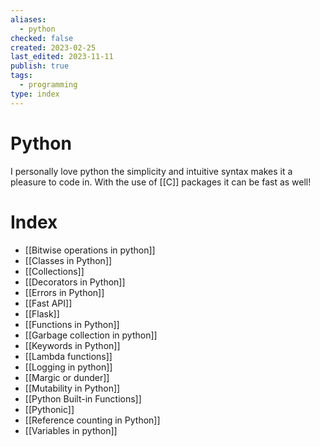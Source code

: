 ```yaml
---
aliases:
  - python
checked: false
created: 2023-02-25
last_edited: 2023-11-11
publish: true
tags:
  - programming
type: index
---
```

# Python
I personally love python the simplicity and intuitive syntax makes it a pleasure to code in. With the use of [[C]] packages it can be fast as well!

# Index
- [[Bitwise operations in python]]
- [[Classes in Python]]
- [[Collections]]
- [[Decorators in Python]]
- [[Errors in Python]]
- [[Fast API]]
- [[Flask]]
- [[Functions in Python]]
- [[Garbage collection in python]]
- [[Keywords in Python]]
- [[Lambda functions]]
- [[Logging in python]]
- [[Margic or dunder]]
- [[Mutability in Python]]
- [[Python Built-in Functions]]
- [[Pythonic]]
- [[Reference counting in Python]]
- [[Variables in python]]

